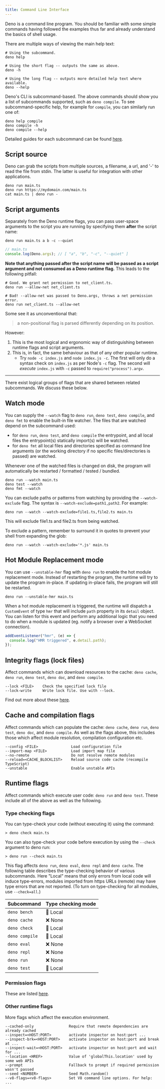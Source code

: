 ```yaml
---
title: Command Line Interface
---
```


Deno is a command line program. You should be familiar with some simple commands
having followed the examples thus far and already understand the basics of shell
usage.

There are multiple ways of viewing the main help text:

```shell
# Using the subcommand.
deno help

# Using the short flag -- outputs the same as above.
deno -h

# Using the long flag -- outputs more detailed help text where available.
deno --help
```

Deno's CLI is subcommand-based. The above commands should show you a list of
subcommands supported, such as `deno compile`. To see subcommand-specific help,
for example for `compile`, you can similarly run one of:

```shell
deno help compile
deno compile -h
deno compile --help
```

Detailed guides for each subcommand can be found [here](../tools/index.md).

## Script source

Deno can grab the scripts from multiple sources, a filename, a url, and '-' to
read the file from stdin. The latter is useful for integration with other
applications.

```shell
deno run main.ts
deno run https://mydomain.com/main.ts
cat main.ts | deno run -
```

## Script arguments

Separately from the Deno runtime flags, you can pass user-space arguments to the
script you are running by specifying them **after** the script name:

```shell
deno run main.ts a b -c --quiet
```

```ts
// main.ts
console.log(Deno.args); // [ "a", "b", "-c", "--quiet" ]
```

**Note that anything passed after the script name will be passed as a script
argument and not consumed as a Deno runtime flag.** This leads to the following
pitfall:

```shell
# Good. We grant net permission to net_client.ts.
deno run --allow-net net_client.ts

# Bad! --allow-net was passed to Deno.args, throws a net permission error.
deno run net_client.ts --allow-net
```

Some see it as unconventional that:

> a non-positional flag is parsed differently depending on its position.

However:

1. This is the most logical and ergonomic way of distinguishing between runtime
   flags and script arguments.
2. This is, in fact, the same behaviour as that of any other popular runtime.
   - Try `node -c index.js` and `node index.js -c`. The first will only do a
     syntax check on `index.js` as per Node's `-c` flag. The second will
     _execute_ `index.js` with `-c` passed to `require("process").argv`.

---

There exist logical groups of flags that are shared between related subcommands.
We discuss these below.

## Watch mode

You can supply the `--watch` flag to `deno run`, `deno test`, `deno compile`,
and `deno fmt` to enable the built-in file watcher. The files that are watched
depend on the subcommand used:

- for `deno run`, `deno test`, and `deno compile` the entrypoint, and all local
  files the entrypoint(s) statically import(s) will be watched.
- for `deno fmt` all local files and directories specified as command line
  arguments (or the working directory if no specific files/directories is
  passed) are watched.

Whenever one of the watched files is changed on disk, the program will
automatically be restarted / formatted / tested / bundled.

```shell
deno run --watch main.ts
deno test --watch
deno fmt --watch
```

You can exclude paths or patterns from watching by providing the
`--watch-exclude` flag. The syntax is `--watch-exclude=path1,path2`. For
example:

```shell
deno run --watch --watch-exclude=file1.ts,file2.ts main.ts
```

This will exclude file1.ts and file2.ts from being watched.

To exclude a pattern, remember to surround it in quotes to prevent your shell
from expanding the glob:

```shell
deno run --watch --watch-exclude='*.js' main.ts
```

## Hot Module Replacement mode

You can use `--unstable-hmr` flag with `deno run` to enable the hot module
replacement mode. Instead of restarting the program, the runtime will try to
update the program in-place. If updating in-place fails, the program will still
be restarted.

```shell
deno run --unstable-hmr main.ts
```

When a hot module replacement is triggered, the runtime will dispatch a
`CustomEvent` of type `hmr` that will include `path` property in its `detail`
object. You can listen for this event and perform any additional logic that you
need to do when a module is updated (eg. notify a browser over a WebSocket
connection).

```ts
addEventListener("hmr", (e) => {
  console.log("HMR triggered", e.detail.path);
});
```

## Integrity flags (lock files)

Affect commands which can download resources to the cache: `deno cache`,
`deno run`, `deno test`, `deno doc`, and `deno compile`.

```terminal
--lock <FILE>    Check the specified lock file
--lock-write     Write lock file. Use with --lock.
```

Find out more about these [here](../basics/modules/integrity_checking.md).

## Cache and compilation flags

Affect commands which can populate the cache: `deno cache`, `deno run`,
`deno test`, `deno doc`, and `deno compile`. As well as the flags above, this
includes those which affect module resolution, compilation configuration etc.

```terminal
--config <FILE>               Load configuration file
--import-map <FILE>           Load import map file
--no-remote                   Do not resolve remote modules
--reload=<CACHE_BLOCKLIST>    Reload source code cache (recompile TypeScript)
--unstable                    Enable unstable APIs
```

## Runtime flags

Affect commands which execute user code: `deno run` and `deno test`. These
include all of the above as well as the following.

### Type checking flags

You can type-check your code (without executing it) using the command:

```shell
> deno check main.ts
```

You can also type-check your code before execution by using the `--check`
argument to deno run:

```shell
> deno run --check main.ts
```

This flag affects `deno run`, `deno eval`, `deno repl` and `deno cache`. The
following table describes the type-checking behavior of various subcommands.
Here "Local" means that only errors from local code will induce type-errors,
modules imported from https URLs (remote) may have type errors that are not
reported. (To turn on type-checking for all modules, use `--check=all`.)

| Subcommand     | Type checking mode |
| -------------- | ------------------ |
| `deno bench`   | 📁 Local           |
| `deno cache`   | ❌ None            |
| `deno check`   | 📁 Local           |
| `deno compile` | 📁 Local           |
| `deno eval`    | ❌ None            |
| `deno repl`    | ❌ None            |
| `deno run`     | ❌ None            |
| `deno test`    | 📁 Local           |

### Permission flags

These are listed [here](TODO:permissions-link).

### Other runtime flags

More flags which affect the execution environment.

```terminal
--cached-only                Require that remote dependencies are already cached
--inspect=<HOST:PORT>        activate inspector on host:port ...
--inspect-brk=<HOST:PORT>    activate inspector on host:port and break at ...
--inspect-wait=<HOST:PORT>   activate inspector on host:port and wait for ...
--location <HREF>            Value of 'globalThis.location' used by some web APIs
--prompt                     Fallback to prompt if required permission wasn't passed
--seed <NUMBER>              Seed Math.random()
--v8-flags=<v8-flags>        Set V8 command line options. For help: ...
```
